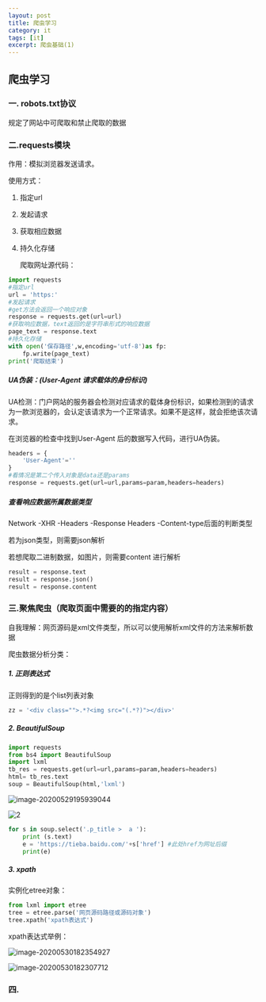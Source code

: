 ```yaml
---
layout: post
title: 爬虫学习
category: it
tags: [it]
excerpt: 爬虫基础(1)
---
```




## 爬虫学习

### 一. robots.txt协议

规定了网站中可爬取和禁止爬取的数据

### 二.requests模块 

作用：模拟浏览器发送请求。

使用方式：

1. 指定url

2. 发起请求

3. 获取相应数据

4. 持久化存储

   爬取网址源代码：

```python
import requests
#指定url
url = 'https:'
#发起请求
#get方法会返回一个响应对象
response = requests.get(url=url)
#获取响应数据，text返回的是字符串形式的响应数据
page_text = response.text
#持久化存储
with open('保存路径',w,encoding='utf-8')as fp:
    fp.write(page_text)
print('爬取结束')
```

##### UA伪装：(User-Agent 请求载体的身份标识)

UA检测：门户网站的服务器会检测对应请求的载体身份标识，如果检测到的请求为一款浏览器的，会认定该请求为一个正常请求。如果不是这样，就会拒绝该次请求。

在浏览器的检查中找到User-Agent 后的数据写入代码，进行UA伪装。

```python
headers = {
    'User-Agent'=''
}
#看情况是第二个传入对象是data还是params
response = requests.get(url=url,params=param,headers=headers)
```

##### 查看响应数据所属数据类型

Network -XHR -Headers -Response Headers -Content-type后面的判断类型

若为json类型，则需要json解析

若想爬取二进制数据，如图片，则需要content 进行解析

```python
result = response.text
result = response.json()
result = response.content
```



### 三.聚焦爬虫（爬取页面中需要的的指定内容）

自我理解：网页源码是xml文件类型，所以可以使用解析xml文件的方法来解析数据

爬虫数据分析分类：

##### 1. 正则表达式

正则得到的是个list列表对象

```python
zz = '<div class="">.*?<img src="(.*?)"></div>'
```



##### 2. BeautifulSoup

```python
import requests
from bs4 import BeautifulSoup
import lxml  
tb_res = requests.get(url=url,params=param,headers=headers)
html= tb_res.text
soup = BeautifulSoup(html,'lxml')
```

![image-20200529195939044](D:\学习\爬虫学习.assets\image-20200529195939044.png)

![2](D:\学习\爬虫学习.assets\image-20200530173844163.png)

```python
for s in soup.select('.p_title >  a '):
    print (s.text)
	e = 'https://tieba.baidu.com/'+s['href'] #此处href为网址后缀
    print(e) 
```



##### 3. xpath

实例化etree对象：

```python
from lxml import etree
tree = etree.parse('网页源码路径或源码对象')
tree.xpath('xpath表达式')
```

xpath表达式举例：

![image-20200530182354927](D:\学习\爬虫学习.assets\image-20200530182354927.png)

![image-20200530182307712](D:\学习\爬虫学习.assets\image-20200530182307712.png)

### 四.

